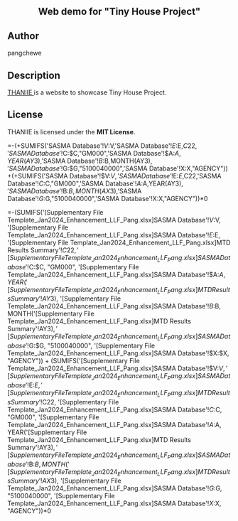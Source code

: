<h2 align="center"> Web demo for "Tiny House Project"</h2>



## Author
pangchewe

## Description
<a href="https://pangchewe.github.io/tiny-house/" target="_blank"> THANIIE </a> is a website to showcase Tiny House Project. <!-- Built with love -->

## License
THANIIE is licensed under the **MIT License**.

=-(+SUMIFS('SASMA Database'!$V:$V,'SASMA Database'!$E:$E,$C22,'SASMA Database'!$C:$C,"GM000",'SASMA Database'!$A:$A,YEAR(AY$3),'SASMA Database'!$B:$B,MONTH(AY$3),'SASMA Database'!$G:$G,"5100040000",'SASMA Database'!X:X,"AGENCY"))
+(+SUMIFS('SASMA Database'!$V:$V,'SASMA Database'!$E:$E,$C22,'SASMA Database'!$C:$C,"GM000",'SASMA Database'!$A:$A,YEAR(AY$3),'SASMA Database'!$B:$B,MONTH(AX$3),'SASMA Database'!$G:$G,"5100040000",'SASMA Database'!X:X,"AGENCY"))*0


=-(SUMIFS('[Supplementary File Template_Jan2024_Enhancement_LLF_Pang.xlsx]SASMA Database'!$V:$V, '[Supplementary File Template_Jan2024_Enhancement_LLF_Pang.xlsx]SASMA Database'!$E:$E, '[Supplementary File Template_Jan2024_Enhancement_LLF_Pang.xlsx]MTD Results Summary'!$C22, '[Supplementary File Template_Jan2024_Enhancement_LLF_Pang.xlsx]SASMA Database'!$C:$C, "GM000", '[Supplementary File Template_Jan2024_Enhancement_LLF_Pang.xlsx]SASMA Database'!$A:$A, YEAR('[Supplementary File Template_Jan2024_Enhancement_LLF_Pang.xlsx]MTD Results Summary'!AY$3), '[Supplementary File Template_Jan2024_Enhancement_LLF_Pang.xlsx]SASMA Database'!$B:$B, MONTH('[Supplementary File Template_Jan2024_Enhancement_LLF_Pang.xlsx]MTD Results Summary'!AY$3), '[Supplementary File Template_Jan2024_Enhancement_LLF_Pang.xlsx]SASMA Database'!$G:$G, "5100040000", '[Supplementary File Template_Jan2024_Enhancement_LLF_Pang.xlsx]SASMA Database'!$X:$X, "AGENCY")) + (SUMIFS('[Supplementary File Template_Jan2024_Enhancement_LLF_Pang.xlsx]SASMA Database'!$V:$V, '[Supplementary File Template_Jan2024_Enhancement_LLF_Pang.xlsx]SASMA Database'!$E:$E, '[Supplementary File Template_Jan2024_Enhancement_LLF_Pang.xlsx]MTD Results Summary'!$C22, '[Supplementary File Template_Jan2024_Enhancement_LLF_Pang.xlsx]SASMA Database'!$C:$C, "GM000", '[Supplementary File Template_Jan2024_Enhancement_LLF_Pang.xlsx]SASMA Database'!$A:$A, YEAR('[Supplementary File Template_Jan2024_Enhancement_LLF_Pang.xlsx]MTD Results Summary'!AY$3), '[Supplementary File Template_Jan2024_Enhancement_LLF_Pang.xlsx]SASMA Database'!$B:$B, MONTH('[Supplementary File Template_Jan2024_Enhancement_LLF_Pang.xlsx]MTD Results Summary'!AX$3), '[Supplementary File Template_Jan2024_Enhancement_LLF_Pang.xlsx]SASMA Database'!$G:$G, "5100040000", '[Supplementary File Template_Jan2024_Enhancement_LLF_Pang.xlsx]SASMA Database'!$X:$X, "AGENCY"))*0
